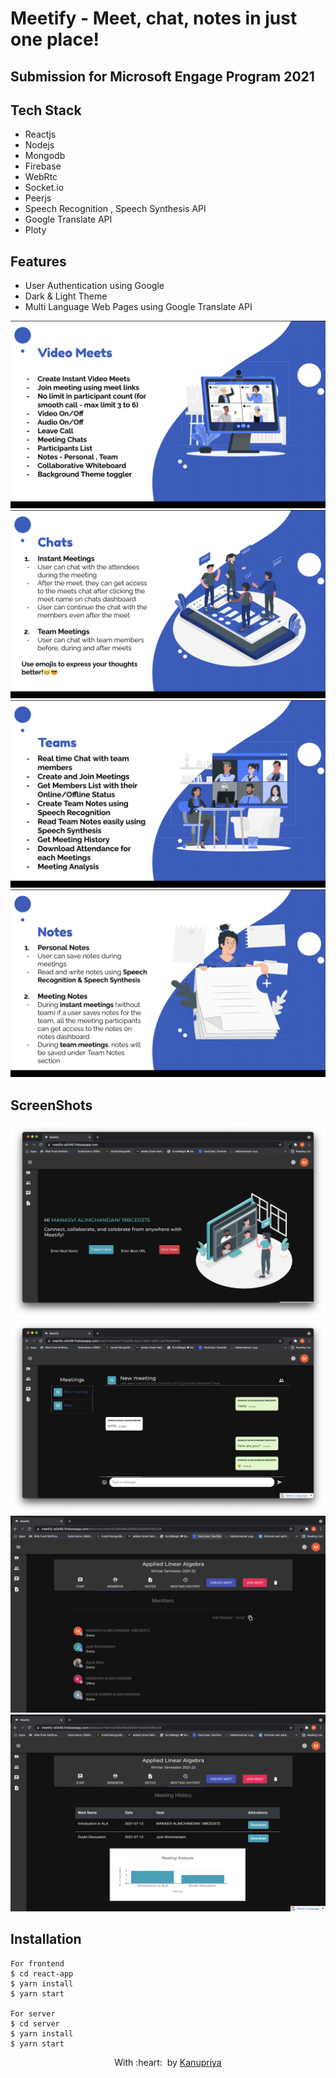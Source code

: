 # Meetify - Meet, chat, notes in just one place!

## Submission for Microsoft Engage Program 2021

## Tech Stack

 - Reactjs
 - Nodejs
 - Mongodb
 - Firebase
- WebRtc
- Socket.io
- Peerjs
- Speech Recognition , Speech Synthesis API
- Google Translate API
- Ploty

## Features
- User Authentication using Google
- Dark & Light Theme
- Multi Language Web Pages using Google Translate API
<img src="https://github.com/Manasvi070902/Meetify/blob/main/screenshots/img1.png" alt="Project Screenshots">
<img src="https://github.com/Manasvi070902/Meetify/blob/main/screenshots/img2.png" alt="Project Screenshots">
<img src="https://github.com/Manasvi070902/Meetify/blob/main/screenshots/img3.png" alt="Project Screenshots">
<img src="https://github.com/Manasvi070902/Meetify/blob/main/screenshots/img4.png" alt="Project Screenshots">


## ScreenShots
<img src="https://github.com/Manasvi070902/Meetify/blob/main/screenshots/img5.png" alt="Project Screenshots">
<img src="https://github.com/Manasvi070902/Meetify/blob/main/screenshots/img6.png" alt="Project Screenshots">
<img src="https://github.com/Manasvi070902/Meetify/blob/main/screenshots/img7.png" alt="Project Screenshots">
<img src="https://github.com/Manasvi070902/Meetify/blob/main/screenshots/img8.png" alt="Project Screenshots">


## Installation
```
For frontend
$ cd react-app
$ yarn install
$ yarn start

For server
$ cd server
$ yarn install
$ yarn start
```

<p align="center">
	With :heart: &nbsp;by <a href="#" target="_blank">Kanupriya</a>
</p>

